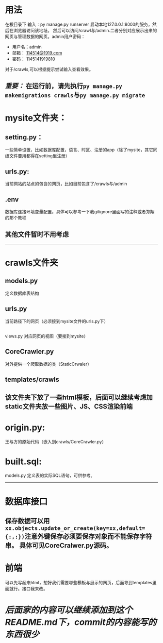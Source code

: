 # 用法
在根目录下 输入：py manage.py runserver 启动本地127.0.0.1:8000的服务，然后在浏览器访问该地址。
然后可以访问/crawl与/admin.二者分别对应展示出来的网页与管理数据的网页。admin用户密码：
- 用户名：admin
- 邮箱： 114514@1919.com
- 密码： 1145141919810

对于/crawls,可以根据提示尝试输入查看效果。

*重要：*  在运行前，请先执行`py manage.py makemigrations crawls`与`py manage.py migrate`
---

# mysite文件夹：
## setting.py：
一些简单设置，比如数据库配置，语言、时区、注册的app（除了mysite，其它同级文件要用都得在setting里注册）
## urls.py: 
当前网站的站点的包含的网页，比如目前包含了/crawls与/admin
## .env 
数据库连接环境变量配置，具体可以参考一下我gitignore里面写的注释或者郑翔的那个教程
## 其他文件暂时不用考虑
---

# crawls文件夹
## models.py 
定义数据库表结构
## urls.py 
当前路径下的网页（必须接到mysite文件的urls.py下）
## 
views.py 对应网页的视图（要接到mysite）
## CoreCrawler.py
对外提供一个爬取数据的类（StaticCrwaler）
## templates/crawls
该文件夹下放了一些html模板，后面可以继续考虑加static文件夹放一些图片、JS、CSS渲染前端
---

# origin.py: 
王与方的原始代码（嵌入到crawls/CoreCrawler.py）
# built.sql: 
models.py 定义表的实际SQL语句，可供参考。

---

# 数据库接口
保存数据可以用`xx.objects.update_or_create(key=xx,default={:,:})`注意外键保存必须要保存对象而不能保存字符串。
具体可见CoreCralwer.py源码。
---

# 前端
可以先写起来html，想好我们需要哪些模板与展示的网页，后面导到templates里面就行。接口我来改。


# *后面家的内容可以继续添加到这个README.md下，commit的内容能写的东西很少*